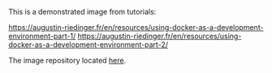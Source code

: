 This is a demonstrated image from tutorials:

https://augustin-riedinger.fr/en/resources/using-docker-as-a-development-environment-part-1/
https://augustin-riedinger.fr/en/resources/using-docker-as-a-development-environment-part-2/


The image repository located [here](https://hub.docker.com/r/fbukevin/nodejs-mongodb/).